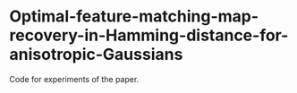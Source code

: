 # Optimal-feature-matching-map-recovery-in-Hamming-distance-for-anisotropic-Gaussians

Code for experiments of the paper.
